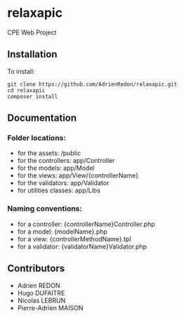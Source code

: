 # relaxapic
CPE Web Project

## Installation

To install:

```shell
git clone https://github.com/AdrienRedon/relaxapic.git
cd relaxapic
composer install
```

## Documentation

### Folder locations:
- for the assets: /public
- for the controllers: app/Controller
- for the models: app/Model
- for the views: app/View/{controllerName}
- for the validators: app/Validator
- for utilities classes: app/Libs

### Naming conventions:
- for a controller: {controllerName}Controller.php
- for a model: {modelName}.php
- for a view: {controllerMethodName}.tpl
- for a validator: {validatorName}Validator.php

## Contributors

- Adrien REDON
- Hugo DUFAITRE
- Nicolas LEBRUN
- Pierre-Adrien MAISON 
